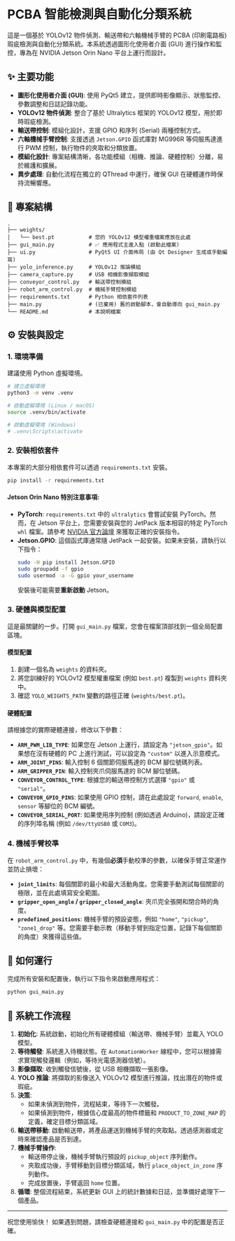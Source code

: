 # PCBA 智能檢測與自動化分類系統

這是一個基於 YOLOv12 物件偵測、輸送帶和六軸機械手臂的 PCBA (印刷電路板) 瑕疵檢測與自動化分類系統。本系統透過圖形化使用者介面 (GUI) 進行操作和監控，專為在 NVIDIA Jetson Orin Nano 平台上運行而設計。

## ✨ 主要功能

- **圖形化使用者介面 (GUI)**: 使用 PyQt5 建立，提供即時影像顯示、狀態監控、參數調整和日誌記錄功能。
- **YOLOv12 物件偵測**: 整合了基於 Ultralytics 框架的 YOLOv12 模型，用於即時瑕疵檢測。
- **輸送帶控制**: 模組化設計，支援 GPIO 和序列 (Serial) 兩種控制方式。
- **六軸機械手臂控制**: 支援透過 `Jetson.GPIO` 函式庫對 MG996R 等伺服馬達進行 PWM 控制，執行物件的夾取和分類放置。
- **模組化設計**: 專案結構清晰，各功能模組（相機、推論、硬體控制）分離，易於維護和擴展。
- **異步處理**: 自動化流程在獨立的 QThread 中運行，確保 GUI 在硬體運作時保持流暢響應。

## 📂 專案結構

```
.
├── weights/
│   └── best.pt           # 您的 YOLOv12 模型權重檔案應放在此處
├── gui_main.py           # ✅ 應用程式主進入點 (啟動此檔案)
├── ui.py                 # PyQt5 UI 介面佈局 (由 Qt Designer 生成或手動編寫)
├── yolo_inference.py     # YOLOv12 推論模組
├── camera_capture.py     # USB 相機影像擷取模組
├── conveyor_control.py   # 輸送帶控制模組
├── robot_arm_control.py  # 機械手臂控制模組
├── requirements.txt      # Python 相依套件列表
├── main.py               # (已棄用) 舊的啟動腳本，會自動導向 gui_main.py
└── README.md             # 本說明檔案
```

## ⚙️ 安裝與設定

### 1. 環境準備

建議使用 Python 虛擬環境。

```bash
# 建立虛擬環境
python3 -m venv .venv

# 啟動虛擬環境 (Linux / macOS)
source .venv/bin/activate

# 啟動虛擬環境 (Windows)
# .venv\Scripts\activate
```

### 2. 安裝相依套件

本專案的大部分相依套件可以透過 `requirements.txt` 安裝。

```bash
pip install -r requirements.txt
```

#### **Jetson Orin Nano 特別注意事項:**

- **PyTorch**: `requirements.txt` 中的 `ultralytics` 會嘗試安裝 PyTorch。然而，在 Jetson 平台上，您需要安裝與您的 JetPack 版本相容的特定 PyTorch `whl` 檔案。請參考 [NVIDIA 官方論壇](https://forums.developer.nvidia.com/t/pytorch-for-jetson/72048) 來獲取正確的安裝指令。
- **Jetson.GPIO**: 這個函式庫通常隨 JetPack 一起安裝。如果未安裝，請執行以下指令：
  ```bash
  sudo -H pip install Jetson.GPIO
  sudo groupadd -f gpio
  sudo usermod -a -G gpio your_username
  ```
  安裝後可能需要**重新啟動** Jetson。

### 3. 硬體與模型配置

這是最關鍵的一步。打開 `gui_main.py` 檔案，您會在檔案頂部找到一個全局配置區塊。

#### **模型配置**
1.  創建一個名為 `weights` 的資料夾。
2.  將您訓練好的 YOLOv12 模型權重檔案 (例如 `best.pt`) 複製到 `weights` 資料夾中。
3.  確認 `YOLO_WEIGHTS_PATH` 變數的路徑正確 (`weights/best.pt`)。

#### **硬體配置**
請根據您的實際硬體連接，修改以下參數：

- **`ARM_PWM_LIB_TYPE`**: 如果您在 Jetson 上運行，請設定為 `"jetson_gpio"`。如果想在沒有硬體的 PC 上進行測試，可以設定為 `"custom"` 以進入示意模式。
- **`ARM_JOINT_PINS`**: 輸入控制 6 個關節伺服馬達的 BCM 腳位號碼列表。
- **`ARM_GRIPPER_PIN`**: 輸入控制夾爪伺服馬達的 BCM 腳位號碼。
- **`CONVEYOR_CONTROL_TYPE`**: 根據您的輸送帶控制方式選擇 `"gpio"` 或 `"serial"`。
- **`CONVEYOR_GPIO_PINS`**: 如果使用 GPIO 控制，請在此處設定 `forward`, `enable`, `sensor` 等腳位的 BCM 編號。
- **`CONVEYOR_SERIAL_PORT`**: 如果使用序列控制 (例如透過 Arduino)，請設定正確的序列埠名稱 (例如 `/dev/ttyUSB0` 或 `COM3`)。

### 4. 機械手臂校準

在 `robot_arm_control.py` 中，有幾個**必須**手動校準的參數，以確保手臂正常運作並防止損壞：

- **`joint_limits`**: 每個關節的最小和最大活動角度。您需要手動測試每個關節的極限，並在此處填寫安全範圍。
- **`gripper_open_angle` / `gripper_closed_angle`**: 夾爪完全張開和閉合時的角度。
- **`predefined_positions`**: 機械手臂的預設姿態，例如 `"home"`, `"pickup"`, `"zone1_drop"` 等。您需要手動示教（移動手臂到指定位置，記錄下每個關節的角度）來獲得這些值。

## 🚀 如何運行

完成所有安裝和配置後，執行以下指令來啟動應用程式：

```bash
python gui_main.py
```

## 🔬 系統工作流程

1.  **初始化**: 系統啟動，初始化所有硬體模組（輸送帶、機械手臂）並載入 YOLO 模型。
2.  **等待觸發**: 系統進入待機狀態。在 `AutomationWorker` 線程中，您可以根據需求實現觸發邏輯（例如，等待光電感測器信號）。
3.  **影像擷取**: 收到觸發信號後，從 USB 相機擷取一張影像。
4.  **YOLO 推論**: 將擷取的影像送入 YOLOv12 模型進行推論，找出潛在的物件或瑕疵。
5.  **決策**:
    - 如果未偵測到物件，流程結束，等待下一次觸發。
    - 如果偵測到物件，根據信心度最高的物件標籤和 `PRODUCT_TO_ZONE_MAP` 的定義，確定目標分類區域。
6.  **輸送帶移動**: 啟動輸送帶，將產品運送到機械手臂的夾取點。透過感測器或定時來確認產品是否到達。
7.  **機械手臂操作**:
    - 輸送帶停止後，機械手臂執行預設的 `pickup_object` 序列動作。
    - 夾取成功後，手臂移動到目標分類區域，執行 `place_object_in_zone` 序列動作。
    - 完成放置後，手臂返回 `home` 位置。
8.  **循環**: 整個流程結束，系統更新 GUI 上的統計數據和日誌，並準備好處理下一個產品。

---
祝您使用愉快！ 如果遇到問題，請檢查硬體連接和 `gui_main.py` 中的配置是否正確。
